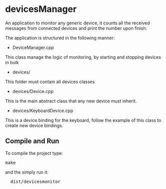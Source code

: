 # devicesManager
An application to monitor any generic device, it counts all the received messages from connected devices and print the number upon finish.



The application is structured in the following manner:
- DeviceManager.cpp

This class manage the logic of monitoring, by starting and stopping devices in bulk
- devices/

This folder must contain all devices classes

- devices/Device.cpp

This is the main abstract class that any new device must inherit. 

- devices/KeyboardDevice.cpp

This is a device binding for the keyboard, follow the example of this class to create new device bindings.


<h2>Compile and Run</h2>

To compile the project type:
<pre>
make
</pre>

and the simply run it:
<pre>
  dist/devicesmonitor
</pre>
